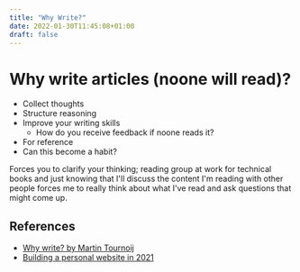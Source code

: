 ```yaml
---
title: "Why Write?"
date: 2022-01-30T11:45:08+01:00
draft: false
---
```


# Why write articles (noone will read)?

- Collect thoughts
- Structure reasoning
- Improve your writing skills
    - How do you receive feedback if noone reads it?
- For reference
- Can this become a habit?

Forces you to clarify your thinking; reading group at work for technical books and just knowing that I'll discuss the content I'm reading with other people forces me to really think about what I've read and ask questions that might come up.


## References

- [Why write? by Martin Tournoij](https://www.arp242.net/why-write.html)
- [Building a personal website in 2021](https://news.ycombinator.com/item?id=27173728) 

